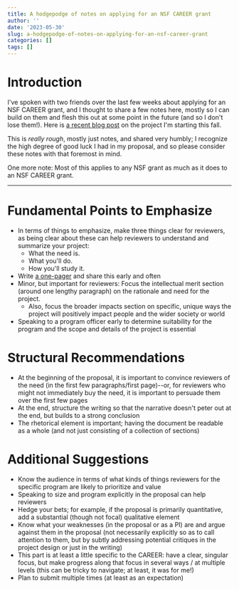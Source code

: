 ```yaml
---
title: A hodgepodge of notes on applying for an NSF CAREER grant
author: ''
date: '2023-05-30'
slug: a-hodgepodge-of-notes-on-applying-for-an-nsf-career-grant
categories: []
tags: []
---
```


# Introduction
I've spoken with two friends over the last few weeks about applying for an NSF CAREER grant, and I thought to share a few notes here, mostly so I can build on them and flesh this out at some point in the future (and so I don't lose them!). Here is [a recent blog post](https://joshuamrosenberg.com/post/2023/04/30/new-post-nsf-career-project-credible/) on the project I'm starting this fall.

This is _really rough_, mostly just notes, and shared very humbly; I recognize the high degree of good luck I had in my proposal, and so please consider these notes with that foremost in mind.

One more note: Most of this applies to any NSF grant as much as it does to an NSF CAREER grant.

---

# Fundamental Points to Emphasize
- In terms of things to emphasize, make three things clear for reviewers, as being clear about these can help reviewers to understand and summarize your project:
    - What the need is. 
    - What you'll do. 
    - How you'll study it. 
- Write [a one-pager](https://joshuamrosenberg.com/post/2023/04/04/before-and-after-i-first-started-to-think-about-the-core-idea-in-my-nsf-career-proposal/) and share this early and often
- Minor, but important for reviewers: Focus the intellectual merit section (around one lengthy paragraph) on the rationale and need for the project. 
    - Also, focus the broader impacts section on specific, unique ways the project will positively impact people and the wider society or world
- Speaking to a program officer early to determine suitability for the program and the scope and details of the project is essential 

# Structural Recommendations
- At the beginning of the proposal, it is important to convince reviewers of the need (in the first few paragraphs/first page)--or, for reviewers who might not immediately buy the need, it is important to persuade them over the first few pages
- At the end, structure the writing so that the narrative doesn't peter out at the end, but builds to a strong conclusion
- The rhetorical element is important; having the document be readable as a whole (and not just consisting of a collection of sections)

# Additional Suggestions
- Know the audience in terms of what kinds of things reviewers for the specific program are likely to prioritize and value
- Speaking to size and program explicitly in the proposal can help reviewers
- Hedge your bets; for example, if the proposal is primarily quantitative, add a substantial (though not focal) qualitative element
- Know what your weaknesses (in the proposal or as a PI) are and argue against them in the proposal (not necessarily explicitly so as to call attention to them, but by subtly addressing potential critiques in the project design or just in the writing)
- This part is at least a little specific to the CAREER: have a clear, singular focus, but make progress along that focus in several ways / at multiple levels (this can be tricky to navigate; at least, it was for me!)
- Plan to submit multiple times (at least as an expectation)
